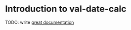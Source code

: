 # Introduction to val-date-calc

TODO: write [great documentation](http://jacobian.org/writing/great-documentation/what-to-write/)
